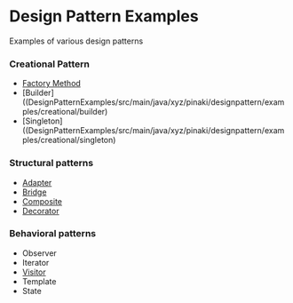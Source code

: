 # Design Pattern Examples
Examples of various design patterns
### Creational Pattern
* [Factory Method](DesignPatternExamples/src/main/java/xyz/pinaki/designpattern/examples/creational/factory)
* [Builder]((DesignPatternExamples/src/main/java/xyz/pinaki/designpattern/examples/creational/builder)
* [Singleton]((DesignPatternExamples/src/main/java/xyz/pinaki/designpattern/examples/creational/singleton)
### Structural patterns
* [Adapter](DesignPatternExamples/src/main/java/xyz/pinaki/designpattern/examples/structural/adapter)
* [Bridge](DesignPatternExamples/src/main/java/xyz/pinaki/designpattern/examples/structural/bridge)
* [Composite](DesignPatternExamples/src/main/java/xyz/pinaki/designpattern/examples/structural/composite)
* [Decorator](DesignPatternExamples/src/main/java/xyz/pinaki/designpattern/examples/structural/decorator)
### Behavioral patterns
* Observer
* Iterator
* [Visitor](DesignPatternExamples/src/main/java/xyz/pinaki/designpattern/examples/behavioral/visitor/)
* Template
* State
